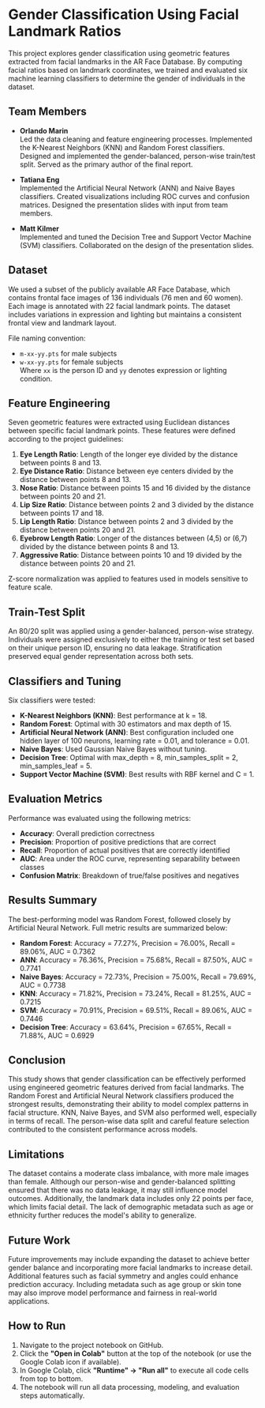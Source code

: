 # Gender Classification Using Facial Landmark Ratios

This project explores gender classification using geometric features extracted from facial landmarks in the AR Face Database. By computing facial ratios based on landmark coordinates, we trained and evaluated six machine learning classifiers to determine the gender of individuals in the dataset.

## Team Members

- **Orlando Marin**  
  Led the data cleaning and feature engineering processes. Implemented the K-Nearest Neighbors (KNN) and Random Forest classifiers. Designed and implemented the gender-balanced, person-wise train/test split. Served as the primary author of the final report.

- **Tatiana Eng**  
  Implemented the Artificial Neural Network (ANN) and Naive Bayes classifiers. Created visualizations including ROC curves and confusion matrices. Designed the presentation slides with input from team members.

- **Matt Kilmer**  
  Implemented and tuned the Decision Tree and Support Vector Machine (SVM) classifiers. Collaborated on the design of the presentation slides.

## Dataset

We used a subset of the publicly available AR Face Database, which contains frontal face images of 136 individuals (76 men and 60 women). Each image is annotated with 22 facial landmark points. The dataset includes variations in expression and lighting but maintains a consistent frontal view and landmark layout.

File naming convention:
- `m-xx-yy.pts` for male subjects
- `w-xx-yy.pts` for female subjects  
Where `xx` is the person ID and `yy` denotes expression or lighting condition.

## Feature Engineering

Seven geometric features were extracted using Euclidean distances between specific facial landmark points. These features were defined according to the project guidelines:

1. **Eye Length Ratio**: Length of the longer eye divided by the distance between points 8 and 13.
2. **Eye Distance Ratio**: Distance between eye centers divided by the distance between points 8 and 13.
3. **Nose Ratio**: Distance between points 15 and 16 divided by the distance between points 20 and 21.
4. **Lip Size Ratio**: Distance between points 2 and 3 divided by the distance between points 17 and 18.
5. **Lip Length Ratio**: Distance between points 2 and 3 divided by the distance between points 20 and 21.
6. **Eyebrow Length Ratio**: Longer of the distances between (4,5) or (6,7) divided by the distance between points 8 and 13.
7. **Aggressive Ratio**: Distance between points 10 and 19 divided by the distance between points 20 and 21.

Z-score normalization was applied to features used in models sensitive to feature scale.

## Train-Test Split

An 80/20 split was applied using a gender-balanced, person-wise strategy. Individuals were assigned exclusively to either the training or test set based on their unique person ID, ensuring no data leakage. Stratification preserved equal gender representation across both sets.

## Classifiers and Tuning

Six classifiers were tested:

- **K-Nearest Neighbors (KNN)**: Best performance at k = 18.
- **Random Forest**: Optimal with 30 estimators and max depth of 15.
- **Artificial Neural Network (ANN)**: Best configuration included one hidden layer of 100 neurons, learning rate = 0.01, and tolerance = 0.01.
- **Naive Bayes**: Used Gaussian Naive Bayes without tuning.
- **Decision Tree**: Optimal with max_depth = 8, min_samples_split = 2, min_samples_leaf = 5.
- **Support Vector Machine (SVM)**: Best results with RBF kernel and C = 1.

## Evaluation Metrics

Performance was evaluated using the following metrics:

- **Accuracy**: Overall prediction correctness
- **Precision**: Proportion of positive predictions that are correct
- **Recall**: Proportion of actual positives that are correctly identified
- **AUC**: Area under the ROC curve, representing separability between classes
- **Confusion Matrix**: Breakdown of true/false positives and negatives

## Results Summary

The best-performing model was Random Forest, followed closely by Artificial Neural Network. Full metric results are summarized below:

- **Random Forest**: Accuracy = 77.27%, Precision = 76.00%, Recall = 89.06%, AUC = 0.7362
- **ANN**: Accuracy = 76.36%, Precision = 75.68%, Recall = 87.50%, AUC = 0.7741
- **Naive Bayes**: Accuracy = 72.73%, Precision = 75.00%, Recall = 79.69%, AUC = 0.7738
- **KNN**: Accuracy = 71.82%, Precision = 73.24%, Recall = 81.25%, AUC = 0.7215
- **SVM**: Accuracy = 70.91%, Precision = 69.51%, Recall = 89.06%, AUC = 0.7446
- **Decision Tree**: Accuracy = 63.64%, Precision = 67.65%, Recall = 71.88%, AUC = 0.6929

## Conclusion

This study shows that gender classification can be effectively performed using engineered geometric features derived from facial landmarks. The Random Forest and Artificial Neural Network classifiers produced the strongest results, demonstrating their ability to model complex patterns in facial structure. KNN, Naive Bayes, and SVM also performed well, especially in terms of recall. The person-wise data split and careful feature selection contributed to the consistent performance across models.

## Limitations

The dataset contains a moderate class imbalance, with more male images than female. Although our person-wise and gender-balanced splitting ensured that there was no data leakage, it may still influence model outcomes. Additionally, the landmark data includes only 22 points per face, which limits facial detail. The lack of demographic metadata such as age or ethnicity further reduces the model's ability to generalize.

## Future Work

Future improvements may include expanding the dataset to achieve better gender balance and incorporating more facial landmarks to increase detail. Additional features such as facial symmetry and angles could enhance prediction accuracy. Including metadata such as age group or skin tone may also improve model performance and fairness in real-world applications.

## How to Run

1. Navigate to the project notebook on GitHub.
2. Click the **"Open in Colab"** button at the top of the notebook (or use the Google Colab icon if available).
3. In Google Colab, click **"Runtime" → "Run all"** to execute all code cells from top to bottom.
4. The notebook will run all data processing, modeling, and evaluation steps automatically.

